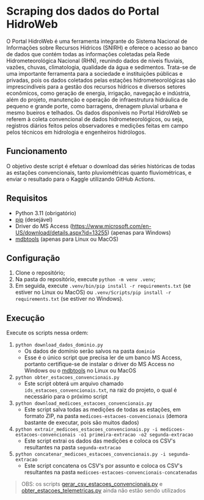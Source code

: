 # Scraping dos dados do Portal HidroWeb

O Portal HidroWeb é uma ferramenta integrante do Sistema Nacional de Informações sobre Recursos Hídricos (SNIRH) e oferece o acesso ao banco de dados que contém todas as informações coletadas pela Rede Hidrometeorológica Nacional (RHN), reunindo dados de níveis fluviais, vazões, chuvas, climatologia, qualidade da água e sedimentos. Trata-se de uma importante ferramenta para a sociedade e instituições públicas e privadas, pois os dados coletados pelas estações hidrometeorológicas são imprescindíveis para a gestão dos recursos hídricos e diversos setores econômicos, como geração de energia, irrigação, navegação e indústria, além do projeto, manutenção e operação de infraestrutura hidráulica de pequeno e grande porte, como barragens, drenagem pluvial urbana e mesmo bueiros e telhados. Os dados disponíveis no Portal HidroWeb se referem à coleta convencional de dados hidrometeorológicos, ou seja, registros diários feitos pelos observadores e medições feitas em campo pelos técnicos em hidrologia e engenheiros hidrólogos.

## Funcionamento

O objetivo deste script é efetuar o download das séries históricas de todas as estações convencionais, tanto pluviométricas quanto fluviométricas, e enviar o resultado para o Kaggle utilizando GitHub Actions.

## Requisitos

* Python 3.11 (obrigatório)
* [pip](https://pypi.org/project/pip/) (desejável)
* Driver do MS Access (https://www.microsoft.com/en-US/download/details.aspx?id=13255) (apenas para Windows)
* [mdbtools](https://github.com/mdbtools/mdbtools) (apenas para Linux ou MacOS)

## Configuração

1. Clone o repositório;
1. Na pasta do repositório, execute `python -m venv .venv`;
1. Em seguida, execute `.venv/bin/pip install -r requirements.txt` (se estiver no Linux ou MacOS) ou `.venv/Scripts/pip install -r requirements.txt` (se estiver no Windows).

## Execução

Execute os scripts nessa ordem:

1. `python download_dados_dominio.py`
   * Os dados de domínio serão salvos na pasta `dominio`
   * Esse é o único script que precisa ler de um banco MS Access, portanto certifique-se de instalar o driver do MS Access no Windows ou o [mdbtools](https://github.com/mdbtools/mdbtools) no Linux ou MacOS
1. `python obter_estacoes_convencionais.py`
   * Este script obterá um arquivo chamado `ids_estacoes_convencionais.txt`, na raiz do projeto, o qual é necessário para o próximo script
1. `python download_medicoes_estacoes_convencionais.py`
   * Este script salva todas as medições de todas as estações, em formato ZIP, na pasta `medicoes-estacoes-convencionais` (demora bastante de executar, pois são muitos dados)
1. `python extrair_medicoes_estacoes_convencionais.py -i medicoes-estacoes-convencionais -o1 primeira-extracao -o2 segunda-extracao`
   * Este script extrai os dados das medições e coloca os CSV's resultantes na pasta `segunda-extracao`
1. `python concatenar_medicoes_estacoes_convencionais.py -i segunda-extracao`
   * Este script concatena os CSV's por assunto e coloca os CSV's resultantes na pasta `medicoes-estacoes-convencionais-concatenadas`

> OBS: os scripts [gerar_csv_estacoes_convencionais.py](./gerar_csv_estacoes_convencionais.py) e [obter_estacoes_telemetricas.py](./obter_estacoes_telemetricas.py) ainda não estão sendo utilizados
